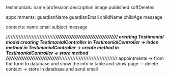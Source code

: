 testimonials:
name
profession
description
image
published
softDeletes

appointments:
guardianName
guardianEmail
childName
childAge
message

contacts:
name
email
subject
message

///////////////////////////////*************************////////////////////////////////////
creating Testimonial model
creating TestimonialController
in TestimonialController -> index method
in TestimonialController -> create method
in TestimonialController -> store method
///////////////////////////////*************************////////////////////////////////////
appointments -> from the form to database and show the info in table and show page -- delete
contact -> store in database and send email